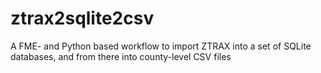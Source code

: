 # ztrax2sqlite2csv
A FME- and Python based workflow to import ZTRAX into a set of SQLite databases, and from there into county-level CSV files
